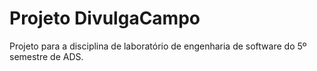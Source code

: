 # Projeto DivulgaCampo

Projeto para a disciplina de laboratório de engenharia de software do 5º semestre de ADS.
